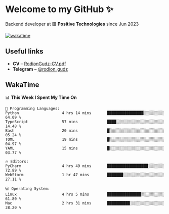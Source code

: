 # Welcome to my GitHub ✨

Backend developer at 🟥 **Positive Technologies** since Jun 2023

[![wakatime](https://wakatime.com/badge/user/f84f6fea-179f-4f5d-a4f0-4e45b7070455.svg)](https://wakatime.com/@f84f6fea-179f-4f5d-a4f0-4e45b7070455)  

  
## Useful links
- **CV** – [RodionGudz-CV.pdf](https://github.com/rodion-gudz/rodion-gudz/files/12843067/RodionGudz-CV.pdf)
- **Telegram** – [@rodion_gudz](https://t.me/rodion_gudz)

## WakaTime

<!--START_SECTION:waka-->
📊 **This Week I Spent My Time On** 

```text
💬 Programming Languages: 
Python                   4 hrs 14 mins       ████████████████░░░░░░░░░   64.09 % 
TypeScript               57 mins             ████░░░░░░░░░░░░░░░░░░░░░   14.48 % 
Bash                     20 mins             █░░░░░░░░░░░░░░░░░░░░░░░░   05.24 % 
TOML                     19 mins             █░░░░░░░░░░░░░░░░░░░░░░░░   04.97 % 
YAML                     15 mins             █░░░░░░░░░░░░░░░░░░░░░░░░   03.77 % 

🔥 Editors: 
PyCharm                  4 hrs 49 mins       ██████████████████░░░░░░░   72.89 % 
WebStorm                 1 hr 47 mins        ███████░░░░░░░░░░░░░░░░░░   27.11 % 

💻 Operating System: 
Linux                    4 hrs 5 mins        ███████████████░░░░░░░░░░   61.80 % 
Mac                      2 hrs 31 mins       ██████████░░░░░░░░░░░░░░░   38.20 % 
```


<!--END_SECTION:waka-->
